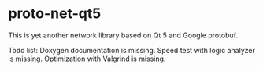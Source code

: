 proto-net-qt5
=============

This is yet another network library based on Qt 5 and Google protobuf.


Todo list:
Doxygen documentation is missing.
Speed test with logic analyzer is missing.
Optimization with Valgrind is missing.
